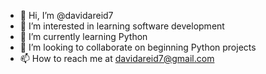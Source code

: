 - 👋 Hi, I’m @davidareid7
- 👀 I’m interested in learning software development
- 🌱 I’m currently learning Python
- 💞️ I’m looking to collaborate on beginning Python projects
- 📫 How to reach me at davidareid7@gmail.com

<!---
davidareid7/davidareid7 is a ✨ special ✨ repository because its `README.md` (this file) appears on your GitHub profile.
You can click the Preview link to take a look at your changes.
--->

